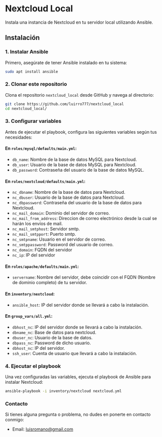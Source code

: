 # Nextcloud Local

Instala una instancia de Nextcloud en tu servidor local utilizando Ansible.

## Instalación

### 1. Instalar Ansible

Primero, asegúrate de tener Ansible instalado en tu sistema:

```bash
sudo apt install ansible
```

### 2. Clonar este repositorio

Clona el repositorio `nextcloud_local` desde GitHub y navega al directorio:

```bash
git clone https://github.com/luirro777/nextcloud_local
cd nextcloud_local/
```

### 3. Configurar variables

Antes de ejecutar el playbook, configura las siguientes variables según tus necesidades:

#### En `roles/mysql/defaults/main.yml`:
- `db_name`: Nombre de la base de datos MySQL para Nextcloud.
- `db_user`: Usuario de la base de datos MySQL para Nextcloud.
- `db_password`: Contraseña del usuario de la base de datos MySQL.

#### En `roles/nextcloud/defaults/main.yml`:
- `nc_dbname`: Nombre de la base de datos para Nextcloud.
- `nc_dbuser`: Usuario de la base de datos para Nextcloud.
- `nc_dbpassword`: Contraseña del usuario de la base de datos para Nextcloud.
- `nc_mail_domain`: Dominio del servidor de correo.
- `nc_mail_from_address`: Direccion de correo electrónico desde la cual se harán los envíos de mail.
- `nc_mail_smtphost`: Servidor smtp.
- `nc_mail_smtpport`: Puerto smtp.
- `nc_smtpname`: Usuario en el servidor de correo.
- `nc_smtppassword`: Password del usuario de correo.
- `nc_domain`: FQDN del servidor
- `nc_ip`: IP del servidor

#### En `roles/apache/defaults/main.yml`:
- `servername`: Nombre del servidor, debe coincidir con el FQDN (Nombre de dominio completo) de tu servidor.

#### En `inventory/nextcloud`:
- `ansible_host`: IP del servidor donde se llevará a cabo la instalación.

#### En `group_vars/all.yml`:
- `dbhost_nc`: IP del servidor donde se llevará a cabo la instalación.
- `dbname_nc`: Base de datos para nextcloud.
- `dbuser_nc`: Usuario de la base de datos.
- `dbpass_nc`: Password de dicho usuario.
- `dbhost_nc`: IP del servidor.
- `ssh_user`: Cuenta de usuario que llevará a cabo la instalación.

### 4. Ejecutar el playbook

Una vez configuradas las variables, ejecuta el playbook de Ansible para instalar Nextcloud:

```bash
ansible-playbook -i inventory/nextcloud nextcloud.yml
```

### Contacto

Si tienes alguna pregunta o problema, no dudes en ponerte en contacto conmigo:
- Email: luisromano@gmail.com

